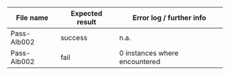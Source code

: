 | File name     | Expected result | Error log / further info                                   |
|---------------|-----------------|------------------------------------------------------------|
| Pass-Alb002   | success         | n.a.                                                       |
| Pass-Alb002   | fail            | 0 instances where encountered                              |